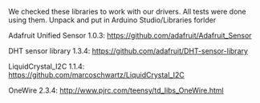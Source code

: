 We checked these libraries to work with our drivers. 
All tests were done using them. 
Unpack and put in Arduino Studio/Libraries forlder

Adafruit Unified Sensor 1.0.3: https://github.com/adafruit/Adafruit_Sensor

DHT sensor library 1.3.4: https://github.com/adafruit/DHT-sensor-library

LiquidCrystal_I2C 1.1.4: https://github.com/marcoschwartz/LiquidCrystal_I2C

OneWire 2.3.4: http://www.pjrc.com/teensy/td_libs_OneWire.html
